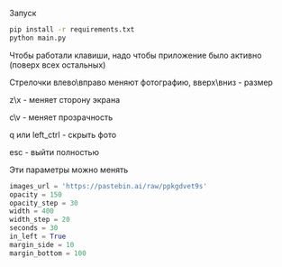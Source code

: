 Запуск
```bash
pip install -r requirements.txt
python main.py
```

Чтобы работали клавиши, надо чтобы приложение было активно (поверх всех остальных)

Стрелочки влево\вправо меняют фотографию, вверх\вниз - размер

z\x - меняет сторону экрана

c\v - меняет прозрачность

q или left_ctrl - скрыть фото

esc - выйти полностью

Эти параметры можно менять
```python
images_url = 'https://pastebin.ai/raw/ppkgdvet9s'
opacity = 150
opacity_step = 30
width = 400
width_step = 20
seconds = 30
in_left = True
margin_side = 10
margin_bottom = 100
```
